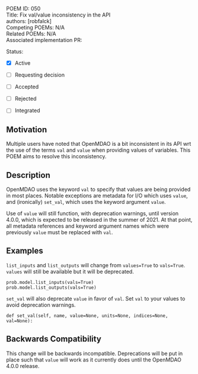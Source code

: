 POEM ID: 050  
Title: Fix val/value inconsistency in the API  
authors: [robfalck]  
Competing POEMs: N/A   
Related POEMs: N/A   
Associated implementation PR:   

Status:

- [x] Active
- [ ] Requesting decision
- [ ] Accepted
- [ ] Rejected
- [ ] Integrated


Motivation
----------

Multiple users have noted that OpenMDAO is a bit inconsistent in its API wrt the use of the terms `val` and `value` when providing values of variables.
This POEM aims to resolve this inconsistency.

Description
-----------

OpenMDAO uses the keyword `val` to specify that values are being provided in most places.
Notable exceptions are metadata for I/O which uses `value`, and (ironically) `set_val`, which uses the keyword argument `value`.

Use of `value` will still function, with deprecation warnings, until version 4.0.0, which is expected to be released in the summer of 2021.
At that point, all metadata references and keyword argument names which were previously `value` must be replaced with `val`.

Examples 
--------

`list_inputs` and `list_outputs` will change from `values=True` to `vals=True`. `values` will still be available but it will be deprecated.

```
prob.model.list_inputs(vals=True)
prob.model.list_outputs(vals=True)
```

`set_val` will also deprecate `value` in favor of `val`. Set `val` to your values to avoid deprecation warnings.

```
def set_val(self, name, value=None, units=None, indices=None, val=None):
```


Backwards Compatibility
------------------------

This change will be backwards incompatible.
Deprecations will be put in place such that `value` will work as it currently does until the OpenMDAO 4.0.0 release.
